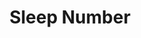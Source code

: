 ---
title: "Sleep Number"
url: /colorado-springs/sleep-number-north-academy-boulevard/
shop: Betten
---
